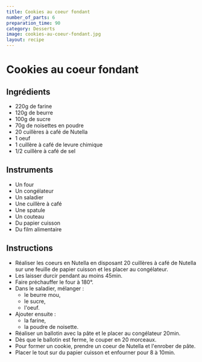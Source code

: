 ```yaml
---
title: Cookies au coeur fondant
number_of_parts: 6
preparation_time: 90
category: Desserts
image: cookies-au-coeur-fondant.jpg
layout: recipe
---
```

# Cookies au coeur fondant

## Ingrédients

- 220g de farine
- 120g de beurre
- 100g de sucre
- 70g de noisettes en poudre
- 20 cuillères à café de Nutella
- 1 oeuf
- 1 cuillère à café de levure chimique
- 1/2 cuillère à café de sel

## Instruments

- Un four
- Un congélateur
- Un saladier
- Une cuillère à café
- Une spatule
- Un couteau
- Du papier cuisson
- Du film alimentaire

## Instructions

- Réaliser les coeurs en Nutella en disposant 20 cuillères à café de Nutella sur une feuille de papier cuisson et les placer au congélateur.
- Les laisser durcir pendant au moins 45min.
- Faire préchauffer le four à 180°.
- Dans le saladier, mélanger :
	- le beurre mou,
	- le sucre,
	- l'oeuf.
- Ajouter ensuite :
	- la farine,
	- la poudre de noisette.
- Réaliser un ballotin avec la pâte et le placer au congélateur 20min.
- Dès que le ballotin est ferme, le couper en 20 morceaux.
- Pour former un cookie, prendre un coeur de Nutella et l'enrober de pâte.
- Placer le tout sur du papier cuisson et enfourner pour 8 à 10min.
